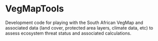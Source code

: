 # VegMapTools
Development code for playing with the South African VegMap and associated data (land cover, protected area layers, climate data, etc) to assess ecosystem threat status and associated calculations.
